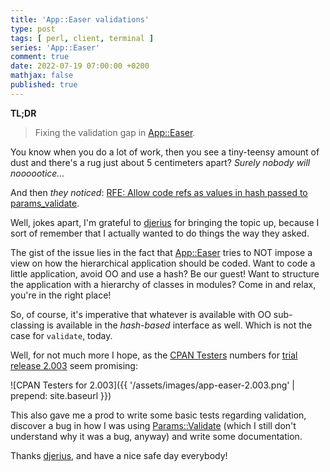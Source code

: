 ```yaml
---
title: 'App::Easer validations'
type: post
tags: [ perl, client, terminal ]
series: 'App::Easer'
comment: true
date: 2022-07-19 07:00:00 +0200
mathjax: false
published: true
---
```


**TL;DR**

> Fixing the validation gap in [App::Easer][].

You know when you do a lot of work, then you see a tiny-teensy amount of
dust and there's a rug just about 5 centimeters apart? *Surely nobody
will noooootice...*

And then *they noticed*: [RFE: Allow code refs as values in hash passed
to params\_validate][issue].

Well, jokes apart, I'm grateful to [djerius][] for bringing the topic
up, because I sort of remember that I actually wanted to do things the
way they asked.

The gist of the issue lies in the fact that [App::Easer][] tries to NOT
impose a view on how the hierarchical application should be coded. Want
to code a little application, avoid OO and use a hash? Be our guest!
Want to structure the application with a hierarchy of classes in
modules? Come in and relax, you're in the right place!

So, of course, it's imperative that whatever is available with OO
sub-classing is available in the *hash-based* interface as well. Which
is not the case for `validate`, today.

Well, for not much more I hope, as the [CPAN Testers][] numbers for
[trial release 2.003][trial] seem promising:

![CPAN Testers for 2.003]({{ '/assets/images/app-easer-2.003.png' | prepend: site.baseurl }})

This also gave me a prod to write some basic tests regarding validation,
discover a bug in how I was using [Params::Validate][] (which I still
don't understand why it was a bug, anyway) and write some documentation.

Thanks [djerius][], and have a nice safe day everybody!

[Perl]: https://www.perl.org/
[App::Easer]: https://metacpan.org/pod/App::Easer
[issue]: https://github.com/polettix/App-Easer/issues/3
[djerius]: https://github.com/djerius
[CPAN Testers]: https://www.cpantesters.org/
[trial]: https://metacpan.org/release/POLETTIX/App-Easer-2.003-TRIAL
[Params::Validate]: https://metacpan.org/pod/Params::Validate
